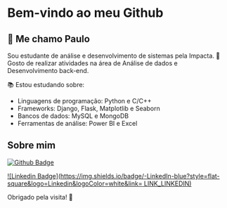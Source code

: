   # Bem-vindo ao meu Github 

  ## 📌 Me chamo Paulo
Sou estudante de análise e desenvolvimento de sistemas pela Impacta. 
📝 Gosto de realizar atividades na área de Análise de dados e Desenvolvimento back-end.

:books: Estou estudando sobre:
* Linguagens de programação: Python e C/C++
* Frameworks: Django, Flask, Matplotlib e Seaborn
* Bancos de dados: MySQL e MongoDB
* Ferramentas de análise: Power BI e Excel
 

## Sobre mim

[![Github Badge](https://img.shields.io/badge/-Github-000?style=flat-square&logo=Github&logoColor=white&link=LINK_GIT)]([LINK_GIT](https://github.com/Meursault92?tab=repositories))

[![Linkedin Badge](https://img.shields.io/badge/-LinkedIn-blue?style=flat-square&logo=Linkedin&logoColor=white&link= LINK_LINKEDIN)]( [LINK_LINKEDIN](https://www.linkedin.com/in/paulo-ricardo-24a9351b8/)https://www.linkedin.com/in/paulo-ricardo-24a9351b8/)

Obrigado pela visita! 👋
